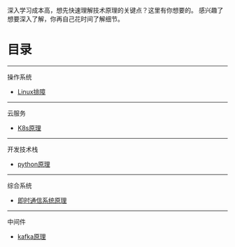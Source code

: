 深入学习成本高，想先快速理解技术原理的关键点？这里有你想要的。
感兴趣了想要深入了解，你再自己花时间了解细节。

# 目录

* * *
操作系统
* [Linux排障](docs/linux-troubleshooting.md)




* * *
云服务
* [K8s原理](docs/k8s.md)


* * *
开发技术栈
* [python原理](docs/python.md)



* * *
综合系统
* [即时通信系统原理](docs/im.md)


* * *
中间件
* [kafka原理](docs/kafka.md)
